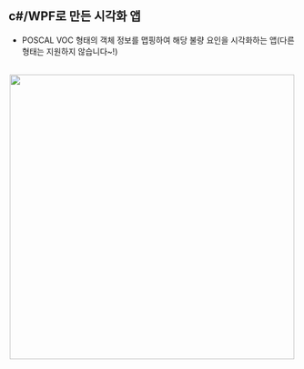 <h2>c#/WPF로 만든 시각화 앱</h2>

- POSCAL VOC 형태의 객체 정보를 맵핑하여 해당 불량 요인을 시각화하는 앱(다른 형태는 지원하지 않습니다~!)
<br/>
<div align=center> 
  <img src="https://user-images.githubusercontent.com/39451858/206253638-5bca0777-6f08-4636-aeb6-0ad5d65c200b.png"  width="500" height="500"/>
</div>
